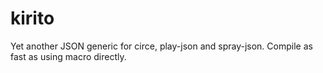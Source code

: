 # kirito
Yet another JSON generic for circe, play-json and spray-json. Compile as fast as using macro directly.

